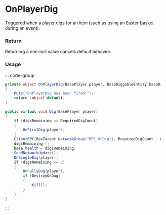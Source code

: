 # OnPlayerDig
<Badge type="info" text="Player"/><Badge type="danger" text="Carbon Compatible"/><Badge type="warning" text="Oxide Compatible"/>
Triggered when a player digs for an item (such as using an Easter basket during an event).

### Return
Returning a non-null value cancels default behavior.

### Usage
::: code-group
```csharp [Example]
private object OnPlayerDig(BasePlayer player, BaseDiggableEntity baseDiggableEntity)
{
	Puts("OnPlayerDig has been fired!");
	return (object)default;
}
```
```csharp [Source — Assembly-CSharp @ BaseDiggableEntity]
public virtual void Dig(BasePlayer player)
{
	if (digsRemaining == RequiredDigCount)
	{
		OnFirstDig(player);
	}
	ClientRPC(RpcTarget.NetworkGroup("RPC_OnDig"), RequiredDigCount - digsRemaining, RequiredDigCount);
	digsRemaining--;
	base.health = digsRemaining;
	SendNetworkUpdate();
	OnSingleDig(player);
	if (digsRemaining <= 0)
	{
		OnFullyDug(player);
		if (DestroyOnDug)
		{
			Kill();
		}
	}
}

```
:::
